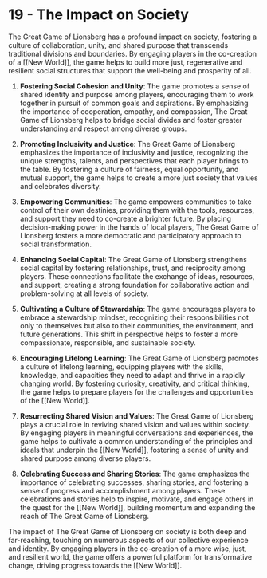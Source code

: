 # 19 - The Impact on Society

The Great Game of Lionsberg has a profound impact on society, fostering a culture of collaboration, unity, and shared purpose that transcends traditional divisions and boundaries. By engaging players in the co-creation of a [[New World]], the game helps to build more just, regenerative and resilient social structures that support the well-being and prosperity of all.

1.  **Fostering Social Cohesion and Unity**: The game promotes a sense of shared identity and purpose among players, encouraging them to work together in pursuit of common goals and aspirations. By emphasizing the importance of cooperation, empathy, and compassion, The Great Game of Lionsberg helps to bridge social divides and foster greater understanding and respect among diverse groups.
    
2.  **Promoting Inclusivity and Justice**: The Great Game of Lionsberg emphasizes the importance of inclusivity and justice, recognizing the unique strengths, talents, and perspectives that each player brings to the table. By fostering a culture of fairness, equal opportunity, and mutual support, the game helps to create a more just society that values and celebrates diversity.
    
3.  **Empowering Communities**: The game empowers communities to take control of their own destinies, providing them with the tools, resources, and support they need to co-create a brighter future. By placing decision-making power in the hands of local players, The Great Game of Lionsberg fosters a more democratic and participatory approach to social transformation.
    
4.  **Enhancing Social Capital**: The Great Game of Lionsberg strengthens social capital by fostering relationships, trust, and reciprocity among players. These connections facilitate the exchange of ideas, resources, and support, creating a strong foundation for collaborative action and problem-solving at all levels of society.
    
5.  **Cultivating a Culture of Stewardship**: The game encourages players to embrace a stewardship mindset, recognizing their responsibilities not only to themselves but also to their communities, the environment, and future generations. This shift in perspective helps to foster a more compassionate, responsible, and sustainable society.
    
6.  **Encouraging Lifelong Learning**: The Great Game of Lionsberg promotes a culture of lifelong learning, equipping players with the skills, knowledge, and capacities they need to adapt and thrive in a rapidly changing world. By fostering curiosity, creativity, and critical thinking, the game helps to prepare players for the challenges and opportunities of the [[New World]].
    
7.  **Resurrecting Shared Vision and Values**: The Great Game of Lionsberg plays a crucial role in reviving shared vision and values within society. By engaging players in meaningful conversations and experiences, the game helps to cultivate a common understanding of the principles and ideals that underpin the [[New World]], fostering a sense of unity and shared purpose among diverse players.
    
8.  **Celebrating Success and Sharing Stories**: The game emphasizes the importance of celebrating successes, sharing stories, and fostering a sense of progress and accomplishment among players. These celebrations and stories help to inspire, motivate, and engage others in the quest for the [[New World]], building momentum and expanding the reach of The Great Game of Lionsberg.
    

The impact of The Great Game of Lionsberg on society is both deep and far-reaching, touching on numerous aspects of our collective experience and identity. By engaging players in the co-creation of a more wise, just, and resilient world, the game offers a powerful platform for transformative change, driving progress towards the [[New World]].